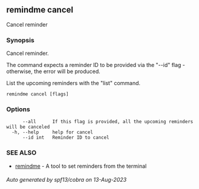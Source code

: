 ## remindme cancel

Cancel reminder

### Synopsis

Cancel reminder.

The command expects a reminder ID to be provided via the "--id" flag - otherwise, the error will be produced.

List the upcoming reminders with the "list" command.

```
remindme cancel [flags]
```

### Options

```
      --all      If this flag is provided, all the upcoming reminders will be canceled
  -h, --help     help for cancel
      --id int   Reminder ID to cancel
```

### SEE ALSO

* [remindme](remindme.md)	 - A tool to set reminders from the terminal

###### Auto generated by spf13/cobra on 13-Aug-2023
